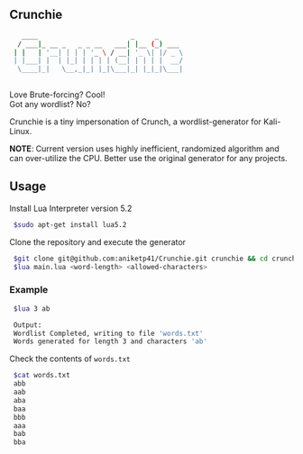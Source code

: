 ## Crunchie

```bash
   ____                       _     _      
  / ___|_ __ _   _ _ __   ___| |__ (_) ___ 
 | |   | '__| | | | '_ \ / __| '_ \| |/ _ \
 | |___| |  | |_| | | | | (__| | | | |  __/
  \____|_|   \__,_|_| |_|\___|_| |_|_|\___|
  
```

Love Brute-forcing? Cool! <br>
Got any wordlist? No?

Crunchie is a tiny impersonation of Crunch, a wordlist-generator for Kali-Linux.

**NOTE**: Current version uses highly inefficient, randomized algorithm and can over-utilize the CPU. Better use the original generator 
for any projects.

## Usage
Install Lua Interpreter version 5.2
```bash
 $sudo apt-get install lua5.2
```

Clone the repository and execute the generator
```bash
 $git clone git@github.com:aniketp41/Crunchie.git crunchie && cd crunchie
 $lua main.lua <word-length> <allowed-characters>
```

### Example
```bash
 $lua 3 ab

 Output:
 Wordlist Completed, writing to file 'words.txt'
 Words generated for length 3 and characters 'ab'
```
Check the contents of `words.txt` 
```bash
 $cat words.txt
 abb
 aab
 aba
 baa
 bbb
 aaa
 bab
 bba
```



